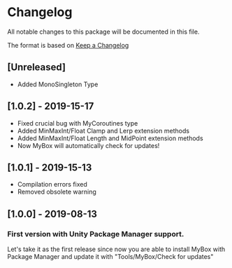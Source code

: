 # Changelog
All notable changes to this package will be documented in this file.

The format is based on [Keep a Changelog](http://keepachangelog.com/en/1.0.0/)

## [Unreleased]
- Added MonoSingleton Type

## [1.0.2] - 2019-15-17
- Fixed crucial bug with MyCoroutines type
- Added MinMaxInt/Float Clamp and Lerp extension methods
- Added MinMaxInt/Float Length and MidPoint extension methods
- Now MyBox will automatically check for updates!

## [1.0.1] - 2019-15-13
- Compilation errors fixed
- Removed obsolete warning

## [1.0.0] - 2019-08-13
### First version with Unity Package Manager support.
Let's take it as the first release since now you are able to install MyBox with Package Manager and update it with "Tools/MyBox/Check for updates"
